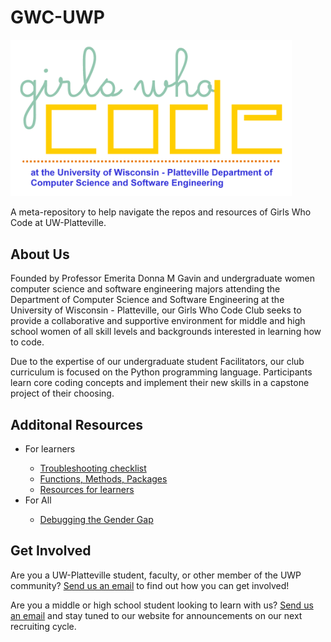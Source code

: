 <h1>GWC-UWP</h1>
<img src="GWC-UWP.png" alt="drawing" width="450"/><p>
A meta-repository to help navigate the repos and resources of Girls Who Code at UW-Platteville.

<h2>About Us</h2>
Founded by Professor Emerita Donna M Gavin and undergraduate women computer science and software engineering majors attending the Department of Computer Science and Software Engineering at the University of Wisconsin - Platteville, our Girls Who Code Club seeks to provide a collaborative and supportive environment for middle and high school women of all skill levels and backgrounds interested in learning how to code.<p>

Due to the expertise of our undergraduate student Facilitators, our club curriculum is focused on the Python programming language. Participants learn core coding concepts and implement their new skills in a capstone project of their choosing.
<h2>Additonal Resources</h2>
<ul>
  <li>For learners</li>
    <ul>
      <li><a href="troubleshooting-checklist.md">Troubleshooting checklist</a></li>
      <li><a href="functions_methods_packages.md">Functions, Methods, Packages</a></li>
      <li><a href="learning-resources.md">Resources for learners</a></li>
    </ul>
  <li>For All</li>
  <ul>
    <li><a href="debugging-the-gender-gap.md">Debugging the Gender Gap</a></li>
  </ul>
</ul>
<h2>Get Involved</h2>
Are you a UW-Platteville student, faculty, or other member of the UWP community? <a href="mailto:girlswhocode@uwplatt.edu">Send us an email</a> to find out how you can get involved!

Are you a middle or high school student looking to learn with us? <a href="mailto:girlswhocode@uwplatt.edu">Send us an email</a> and stay tuned to our website for announcements on our next recruiting cycle.
